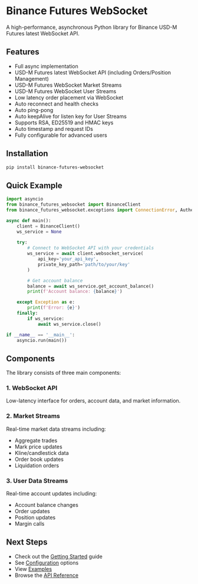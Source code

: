# Binance Futures WebSocket

A high-performance, asynchronous Python library for Binance USD-M Futures latest WebSocket API.

## Features

- Full async implementation
- USD-M Futures latest WebSocket API (including Orders/Position Management)
- USD-M Futures WebSocket Market Streams
- USD-M Futures WebSocket User Streams
- Low latency order placement via WebSocket
- Auto reconnect and health checks
- Auto ping-pong
- Auto keepAlive for listen key for User Streams
- Supports RSA, ED25519 and HMAC keys
- Auto timestamp and request IDs
- Fully configurable for advanced users

## Installation

```bash
pip install binance-futures-websocket
```

## Quick Example

```python
import asyncio
from binance_futures_websocket import BinanceClient
from binance_futures_websocket.exceptions import ConnectionError, AuthenticationError, RequestError

async def main():
    client = BinanceClient()
    ws_service = None
    
    try:
        # Connect to WebSocket API with your credentials
        ws_service = await client.websocket_service(
            api_key='your_api_key',
            private_key_path='path/to/your/key'
        )

        # Get account balance
        balance = await ws_service.get_account_balance()
        print(f'Account balance: {balance}')

    except Exception as e:
        print(f'Error: {e}')
    finally:
        if ws_service:
            await ws_service.close()

if __name__ == '__main__':
    asyncio.run(main())
```

## Components

The library consists of three main components:

### 1. WebSocket API
Low-latency interface for orders, account data, and market information.

### 2. Market Streams
Real-time market data streams including:
- Aggregate trades
- Mark price updates
- Kline/candlestick data
- Order book updates
- Liquidation orders

### 3. User Data Streams
Real-time account updates including:
- Account balance changes
- Order updates
- Position updates
- Margin calls

## Next Steps

- Check out the [Getting Started](guides/getting_started.md) guide
- See [Configuration](guides/configuration.md) options
- View [Examples](guides/examples.md)
- Browse the [API Reference](api/client.md)